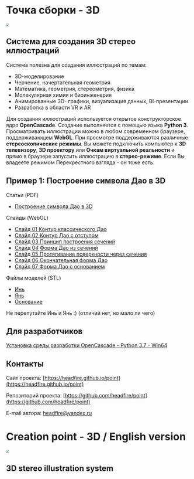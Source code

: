 # Точка сборки - 3D

<img src="images/logo.png" style="zoom:50%;" />

## Cистема для создания 3D стерео иллюстраций   

Система полезна для создания иллюстраций по темам:
- 3D-моделирование
- Черчение, начертательная геометрия
- Математика, геометрия, стереометрия, физика
- Молекулярная химия и биоинженерия
- Анимированные 3D- графики, визуализация данных, BI-презентации
- Разработка в области VR и AR

Для создания иллюстраций используется открытое конструкторское ядро **OpenCascade**. 
Создание выполняется с помощью языка **Python 3**. 
Просматривать иллюстрации можно в любом современном браузере, поддерживающем **WebGL**.
При просмотре поддерживаются различные **стереоскопические режимы**. 
Вы можете подключить компьютер к **3D телевизору**, **3D проектору** или **Очкам виртуальной реальности** 
и прямо в браузере запустить иллюстрацию в **стерео-режиме**. 
Если Вы владеете режимом Перекрестного взгляда - он тоже есть.

## Пример 1: Построение символа Дао в 3D

Статьи (PDF)
- [Построение символа Дао в 3D](https://headfire.github.io/point/docs/dao.pdf)

Слайды (WebGL)
- [Слайд 01 Контур классического Дао]( https://headfire.github.io/point/viewer/index.html?paper=dao&slide=slide_01_DaoClassic)
- [Слайд 02 Контур Дао с отступом ]( https://headfire.github.io/point/viewer/index.html?paper=dao&slide=slide_02_DaoConcept)
- [Слайд 03 Принцип построения сечений ]( https://headfire.github.io/point/viewer/index.html?paper=dao&slide=slide_03_DaoSecPrincipe)
- [Слайд 04 Форма Дао из сечений ]( https://headfire.github.io/point/viewer/index.html?paper=dao&slide=slide_04_DaoManySec)
- [Слайд 05 Протягивание поверхности через сечения ]( https://headfire.github.io/point/viewer/index.html?paper=dao&slide=slide_05_DaoSkinning)
- [Слайд 06 Окончательная форма Дао ]( https://headfire.github.io/point/viewer/index.html?paper=dao&slide=slide_06_DaoComplete)
- [Слайд 07 Форма Дао с основанием ]( https://headfire.github.io/point/viewer/index.html?paper=dao&slide=slide_07_DaoWithCase)

Файлы моделей (STL) 
- [Инь]( https://headfire.github.io/crpoint/viewer/slides/dao/slide_07_DaoWithCase/exp_001_shape.stl)
- [Янь]( https://headfire.github.io/crpoint/viewer/slides/dao/slide_07_DaoWithCase/exp_002_shape.stl)
- [Основание]( https://headfire.github.io/crpoint/viewer/slides/dao/slide_07_DaoWithCase/exp_003_shape.stl)

Не перепутайте Инь и Янь :) (отличий нет, но мало ли чего)

## Для разработчиков

[Установка среды разработки OpenCascade - Python 3.7 - Win64](docs/setup.pdf) 

## Контакты

Cайт проекта: [https://headfire.github.io/point](https://headfire.github.io/point)

Репозиторий проекта: [https://github.com/headfire/point](https://github.com/headfire/point)

E-mail автора: [headfire@yandex.ru](mailto:headfire@yandex.ru)



# Creation point - 3D  / English version

<img src="images/logo.png" style="zoom:50%;" />

## 3D stereo illustration system
